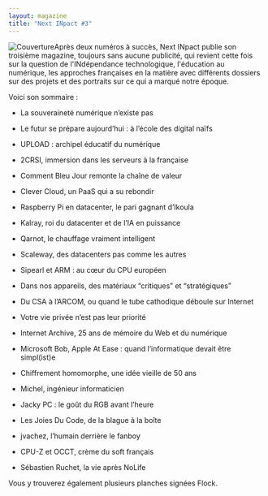 ```yaml
---
layout: magazine
title: "Next INpact #3"
---
```

![Couverture](/img/epsiloon-3.webp)Après deux numéros à succès, Next INpact publie son troisième magazine, toujours sans aucune publicité, qui revient cette fois sur la question de l'INdépendance technologique, l'éducation au numérique, les approches françaises en la matière avec différents dossiers sur des projets et des portraits sur ce qui a marqué notre époque.

Voici son sommaire :

- La souveraineté numérique n’existe pas
- Le futur se prépare aujourd’hui : à l’école des digital naïfs
- UPLOAD : archipel éducatif du numérique

  
- 2CRSI, immersion dans les serveurs à la française
- Comment Bleu Jour remonte la chaîne de valeur
- Clever Cloud, un PaaS qui a su rebondir
- Raspberry Pi en datacenter, le pari gagnant d’Ikoula
- Kalray, roi du datacenter et de l’IA en puissance
- Qarnot, le chauffage vraiment intelligent
- Scaleway, des datacenters pas comme les autres
- Sipearl et ARM : au cœur du CPU européen

  
- Dans nos appareils, des matériaux “critiques” et “stratégiques”
- Du CSA à l’ARCOM, ou quand le tube cathodique déboule sur Internet
- Votre vie privée n’est pas leur priorité
- Internet Archive, 25 ans de mémoire du Web et du numérique
- Microsoft Bob, Apple At Ease : quand l’informatique devait être simpl(ist)e
- Chiffrement homomorphe, une idée vieille de 50 ans

  
- Michel, ingénieur informaticien
- Jacky PC : le goût du RGB avant l’heure
- Les Joies Du Code, de la blague à la boîte
- jvachez, l’humain derrière le fanboy
- CPU-Z et OCCT, crème du soft français
- Sébastien Ruchet, la vie après NoLife

  
Vous y trouverez également plusieurs planches signées Flock.